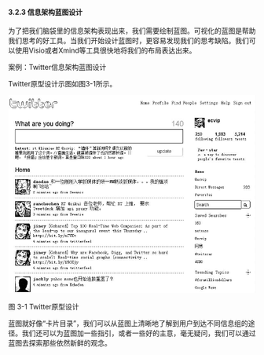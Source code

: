 #### 3.2.3 信息架构蓝图设计

为了把我们脑袋里的信息架构表现出来，我们需要绘制蓝图。可视化的蓝图是帮助我们思考的好工具。当我们开始设计蓝图时，更容易发现我们的思考缺陷。我们可以使用Visio或者Xmind等工具很快地将我们的布局表达出来。

案例：Twitter信息架构蓝图设计

Twitter原型设计示图如图3-1所示。

![](images/image01310.jpeg)

图 3-1 Twitter原型设计 

蓝图就好像“卡片目录”，我们可以从蓝图上清晰地了解到用户到达不同信息组的途径。我们还可以为蓝图加一些指引，或者一些好的主意，毫无疑问，我们可以通过蓝图去探索那些依然新鲜的观念。
